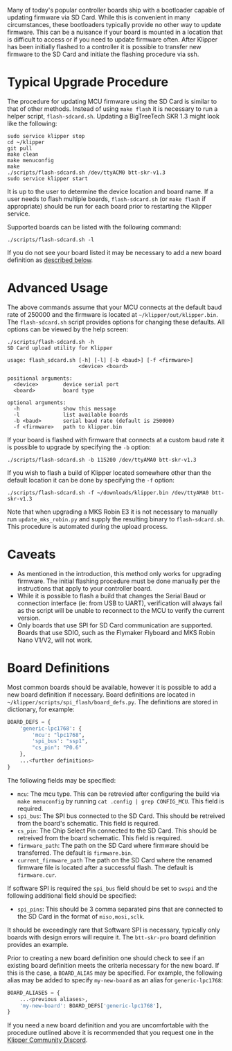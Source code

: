 Many of today's popular controller boards ship with a bootloader capable of
updating firmware via SD Card. While this is convenient in many circumstances,
these bootloaders typically provide no other way to update firmware. This can be
a nuisance if your board is mounted in a location that is difficult to access or
if you need to update firmware often. After Klipper has been initially flashed
to a controller it is possible to transfer new firmware to the SD Card and
initiate the flashing procedure via ssh.

# Typical Upgrade Procedure

The procedure for updating MCU firmware using the SD Card is similar to that of
other methods. Instead of using `make flash` it is necessary to run a helper
script, `flash-sdcard.sh`. Updating a BigTreeTech SKR 1.3 might look like the
following:

```
sudo service klipper stop
cd ~/klipper
git pull
make clean
make menuconfig
make
./scripts/flash-sdcard.sh /dev/ttyACM0 btt-skr-v1.3
sudo service klipper start
```

It is up to the user to determine the device location and board name. If a user
needs to flash multiple boards, `flash-sdcard.sh` (or `make flash` if
appropriate) should be run for each board prior to restarting the Klipper
service.

Supported boards can be listed with the following command:

```
./scripts/flash-sdcard.sh -l
```

If you do not see your board listed it may be necessary to add a new board
definition as [described below](#board-definitions).

# Advanced Usage

The above commands assume that your MCU connects at the default baud rate of
250000 and the firmware is located at `~/klipper/out/klipper.bin`. The
`flash-sdcard.sh` script provides options for changing these defaults. All
options can be viewed by the help screen:

```
./scripts/flash-sdcard.sh -h
SD Card upload utility for Klipper

usage: flash_sdcard.sh [-h] [-l] [-b <baud>] [-f <firmware>]
                       <device> <board>

positional arguments:
  <device>        device serial port
  <board>         board type

optional arguments:
  -h              show this message
  -l              list available boards
  -b <baud>       serial baud rate (default is 250000)
  -f <firmware>   path to klipper.bin
```

If your board is flashed with firmware that connects at a custom baud rate it is
possible to upgrade by specifying the `-b` option:

```
./scripts/flash-sdcard.sh -b 115200 /dev/ttyAMA0 btt-skr-v1.3
```

If you wish to flash a build of Klipper located somewhere other than the default
location it can be done by specifying the `-f` option:

```
./scripts/flash-sdcard.sh -f ~/downloads/klipper.bin /dev/ttyAMA0 btt-skr-v1.3
```

Note that when upgrading a MKS Robin E3 it is not necessary to manually run
`update_mks_robin.py` and supply the resulting binary to `flash-sdcard.sh`. This
procedure is automated during the upload process.

# Caveats

- As mentioned in the introduction, this method only works for upgrading
  firmware. The initial flashing procedure must be done manually per the
  instructions that apply to your controller board.
- While it is possible to flash a build that changes the Serial Baud or
  connection interface (ie: from USB to UART), verification will always fail as
  the script will be unable to reconnect to the MCU to verify the current
  version.
- Only boards that use SPI for SD Card communication are supported. Boards that
  use SDIO, such as the Flymaker Flyboard and MKS Robin Nano V1/V2, will not
  work.

# Board Definitions

Most common boards should be available, however it is possible to add a new
board definition if necessary. Board definitions are located in
`~/klipper/scripts/spi_flash/board_defs.py`. The definitions are stored in
dictionary, for example:

```python
BOARD_DEFS = {
    'generic-lpc1768': {
        'mcu': "lpc1768",
        'spi_bus': "ssp1",
        "cs_pin": "P0.6"
    },
    ...<further definitions>
}
```

The following fields may be specified:

- `mcu`: The mcu type. This can be retrevied after configuring the build via
  `make menuconfig` by running `cat .config | grep CONFIG_MCU`. This field is
  required.
- `spi_bus`: The SPI bus connected to the SD Card. This should be retreived from
  the board's schematic. This field is required.
- `cs_pin`: The Chip Select Pin connected to the SD Card. This should be
  retreived from the board schematic. This field is required.
- `firmware_path`: The path on the SD Card where firmware should be transferred.
  The default is `firmware.bin`.
- `current_firmware_path` The path on the SD Card where the renamed firmware
  file is located after a successful flash. The default is `firmware.cur`.

If software SPI is required the `spi_bus` field should be set to `swspi` and the
following additional field should be specified:

- `spi_pins`: This should be 3 comma separated pins that are connected to the SD
  Card in the format of `miso,mosi,sclk`.

It should be exceedingly rare that Software SPI is necessary, typically only
boards with design errors will require it. The `btt-skr-pro` board definition
provides an example.

Prior to creating a new board definition one should check to see if an existing
board definition meets the criteria necessary for the new board. If this is the
case, a `BOARD_ALIAS` may be specified. For example, the following alias may be
added to specify `my-new-board` as an alias for `generic-lpc1768`:

```python
BOARD_ALIASES = {
    ...<previous aliases>,
    'my-new-board': BOARD_DEFS['generic-lpc1768'],
}
```

If you need a new board definition and you are uncomfortable with the procedure
outlined above it is recommended that you request one in the
[Klipper Community Discord](Contact.md#discord).
